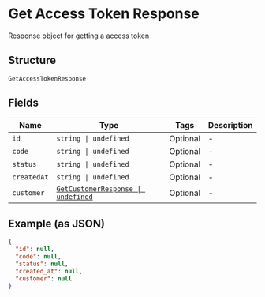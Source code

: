 
# Get Access Token Response

Response object for getting a access token

## Structure

`GetAccessTokenResponse`

## Fields

| Name | Type | Tags | Description |
|  --- | --- | --- | --- |
| `id` | `string \| undefined` | Optional | - |
| `code` | `string \| undefined` | Optional | - |
| `status` | `string \| undefined` | Optional | - |
| `createdAt` | `string \| undefined` | Optional | - |
| `customer` | [`GetCustomerResponse \| undefined`](../../doc/models/get-customer-response.md) | Optional | - |

## Example (as JSON)

```json
{
  "id": null,
  "code": null,
  "status": null,
  "created_at": null,
  "customer": null
}
```

